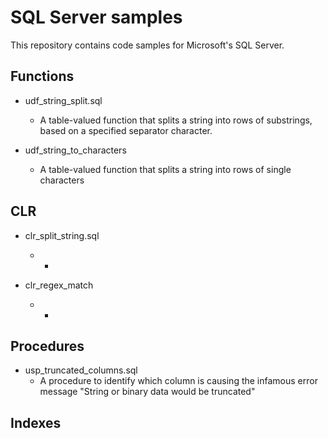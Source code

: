 # SQL Server samples

This repository contains code samples for Microsoft's SQL Server.

## Functions
* udf_string_split.sql
  * A table-valued function that splits a string into rows of substrings, based
    on a specified separator character.

* udf_string_to_characters
  * A table-valued function that splits a string into rows of single
    characters

## CLR
* clr_split_string.sql
  * -

* clr_regex_match
  * -

## Procedures
* usp_truncated_columns.sql
  * A procedure to identify which column is causing the infamous error message
    "String or binary data would be truncated"

## Indexes
